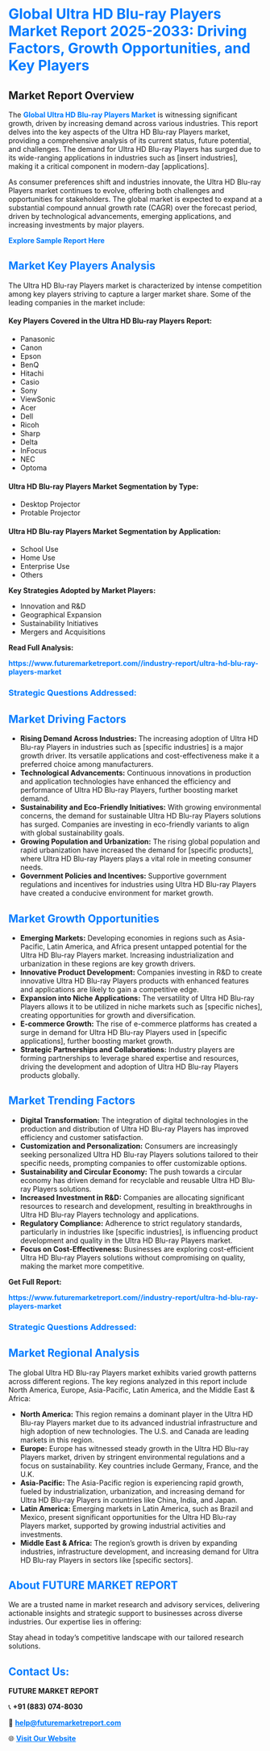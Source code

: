 <h1 style="color: #007BFF;">Global Ultra HD Blu-ray Players Market Report 2025-2033: Driving Factors, Growth Opportunities, and Key Players</h1>

<section id="overview">
<h2>Market Report Overview</h2>
<p>The <a href="https://www.futuremarketreport.com//industry-report/ultra-hd-blu-ray-players-market" style="color: #007BFF; text-decoration: none;"><strong>Global Ultra HD Blu-ray Players Market</strong></a> is witnessing significant growth, driven by increasing demand across various industries. This report delves into the key aspects of the Ultra HD Blu-ray Players market, providing a comprehensive analysis of its current status, future potential, and challenges. The demand for Ultra HD Blu-ray Players has surged due to its wide-ranging applications in industries such as [insert industries], making it a critical component in modern-day [applications].</p>
<p>As consumer preferences shift and industries innovate, the Ultra HD Blu-ray Players market continues to evolve, offering both challenges and opportunities for stakeholders. The global market is expected to expand at a substantial compound annual growth rate (CAGR) over the forecast period, driven by technological advancements, emerging applications, and increasing investments by major players.</p>
</section>

<section id="overview">
<p><a href="https://www.futuremarketreport.com//request-sample/reportId=85911" style="color: #007BFF; text-decoration: none;"><strong>Explore Sample Report Here</strong></a></p>
</section>

<section id="key-players">
<h2 style="color: #007BFF;">Market Key Players Analysis</h2>
<p>The Ultra HD Blu-ray Players market is characterized by intense competition among key players striving to capture a larger market share. Some of the leading companies in the market include:</p>
<h4>Key Players Covered in the Ultra HD Blu-ray Players Report:</h4>
<ul><li>Panasonic</li><li>Canon</li><li>Epson</li><li>BenQ</li><li>Hitachi</li><li>Casio</li><li>Sony</li><li>ViewSonic</li><li>Acer</li><li>Dell</li><li>Ricoh</li><li>Sharp</li><li>Delta</li><li>InFocus</li><li>NEC</li><li>Optoma</li></ul>
<h4>Ultra HD Blu-ray Players Market Segmentation by Type:</h4>
<ul><li>Desktop Projector</li><li>Protable Projector</li></ul>

<h4>Ultra HD Blu-ray Players Market Segmentation by Application:</h4>
<ul><li>School Use</li><li>Home Use</li><li>Enterprise Use</li><li>Others</li></ul>
<p><strong>Key Strategies Adopted by Market Players:</strong></p>
<ul>
<li>Innovation and R&D</li>
<li>Geographical Expansion</li>
<li>Sustainability Initiatives</li>
<li>Mergers and Acquisitions</li>
</ul>
</section>

<section>
<p><strong>Read Full Analysis: </strong></p><a href="https://www.futuremarketreport.com//industry-report/ultra-hd-blu-ray-players-market" style="color: #007BFF; text-decoration: none;"><strong>https://www.futuremarketreport.com//industry-report/ultra-hd-blu-ray-players-market</strong></a>
<h3 style="color: #007BFF;">Strategic Questions Addressed:</h3>
</section>

<section id="driving-factors">
<h2 style="color: #007BFF;">Market Driving Factors</h2>
<ul>
<li><strong>Rising Demand Across Industries:</strong> The increasing adoption of Ultra HD Blu-ray Players in industries such as [specific industries] is a major growth driver. Its versatile applications and cost-effectiveness make it a preferred choice among manufacturers.</li>
<li><strong>Technological Advancements:</strong> Continuous innovations in production and application technologies have enhanced the efficiency and performance of Ultra HD Blu-ray Players, further boosting market demand.</li>
<li><strong>Sustainability and Eco-Friendly Initiatives:</strong> With growing environmental concerns, the demand for sustainable Ultra HD Blu-ray Players solutions has surged. Companies are investing in eco-friendly variants to align with global sustainability goals.</li>
<li><strong>Growing Population and Urbanization:</strong> The rising global population and rapid urbanization have increased the demand for [specific products], where Ultra HD Blu-ray Players plays a vital role in meeting consumer needs.</li>
<li><strong>Government Policies and Incentives:</strong> Supportive government regulations and incentives for industries using Ultra HD Blu-ray Players have created a conducive environment for market growth.</li>
</ul>
</section>

<section id="growth-opportunities">
<h2 style="color: #007BFF;">Market Growth Opportunities</h2>
<ul>
<li><strong>Emerging Markets:</strong> Developing economies in regions such as Asia-Pacific, Latin America, and Africa present untapped potential for the Ultra HD Blu-ray Players market. Increasing industrialization and urbanization in these regions are key growth drivers.</li>
<li><strong>Innovative Product Development:</strong> Companies investing in R&D to create innovative Ultra HD Blu-ray Players products with enhanced features and applications are likely to gain a competitive edge.</li>
<li><strong>Expansion into Niche Applications:</strong> The versatility of Ultra HD Blu-ray Players allows it to be utilized in niche markets such as [specific niches], creating opportunities for growth and diversification.</li>
<li><strong>E-commerce Growth:</strong> The rise of e-commerce platforms has created a surge in demand for Ultra HD Blu-ray Players used in [specific applications], further boosting market growth.</li>
<li><strong>Strategic Partnerships and Collaborations:</strong> Industry players are forming partnerships to leverage shared expertise and resources, driving the development and adoption of Ultra HD Blu-ray Players products globally.</li>
</ul>
</section>

<section id="trending-factors">
<h2 style="color: #007BFF;">Market Trending Factors</h2>
<ul>
<li><strong>Digital Transformation:</strong> The integration of digital technologies in the production and distribution of Ultra HD Blu-ray Players has improved efficiency and customer satisfaction.</li>
<li><strong>Customization and Personalization:</strong> Consumers are increasingly seeking personalized Ultra HD Blu-ray Players solutions tailored to their specific needs, prompting companies to offer customizable options.</li>
<li><strong>Sustainability and Circular Economy:</strong> The push towards a circular economy has driven demand for recyclable and reusable Ultra HD Blu-ray Players solutions.</li>
<li><strong>Increased Investment in R&D:</strong> Companies are allocating significant resources to research and development, resulting in breakthroughs in Ultra HD Blu-ray Players technology and applications.</li>
<li><strong>Regulatory Compliance:</strong> Adherence to strict regulatory standards, particularly in industries like [specific industries], is influencing product development and quality in the Ultra HD Blu-ray Players market.</li>
<li><strong>Focus on Cost-Effectiveness:</strong> Businesses are exploring cost-efficient Ultra HD Blu-ray Players solutions without compromising on quality, making the market more competitive.</li>
</ul>
</section>

<section>
<p><strong>Get Full Report: </strong></p><a href="https://www.futuremarketreport.com//industry-report/ultra-hd-blu-ray-players-market" style="color: #007BFF; text-decoration: none;"><strong>https://www.futuremarketreport.com//industry-report/ultra-hd-blu-ray-players-market</strong></a>
<h3 style="color: #007BFF;">Strategic Questions Addressed:</h3>
</section>


<section id="regional-analysis">
<h2 style="color: #007BFF;">Market Regional Analysis</h2>
<p>The global Ultra HD Blu-ray Players market exhibits varied growth patterns across different regions. The key regions analyzed in this report include North America, Europe, Asia-Pacific, Latin America, and the Middle East & Africa:</p>
<ul>
<li><strong>North America:</strong> This region remains a dominant player in the Ultra HD Blu-ray Players market due to its advanced industrial infrastructure and high adoption of new technologies. The U.S. and Canada are leading markets in this region.</li>
<li><strong>Europe:</strong> Europe has witnessed steady growth in the Ultra HD Blu-ray Players market, driven by stringent environmental regulations and a focus on sustainability. Key countries include Germany, France, and the U.K.</li>
<li><strong>Asia-Pacific:</strong> The Asia-Pacific region is experiencing rapid growth, fueled by industrialization, urbanization, and increasing demand for Ultra HD Blu-ray Players in countries like China, India, and Japan.</li>
<li><strong>Latin America:</strong> Emerging markets in Latin America, such as Brazil and Mexico, present significant opportunities for the Ultra HD Blu-ray Players market, supported by growing industrial activities and investments.</li>
<li><strong>Middle East & Africa:</strong> The region’s growth is driven by expanding industries, infrastructure development, and increasing demand for Ultra HD Blu-ray Players in sectors like [specific sectors].</li>
</ul>
</section>

<footer>
<h2 style="color: #007BFF;">About FUTURE MARKET REPORT</h2>
<p>We are a trusted name in market research and advisory services, delivering actionable insights and strategic support to businesses across diverse industries. Our expertise lies in offering:</p>

<p>Stay ahead in today’s competitive landscape with our tailored research solutions.</p>

<h2 style="color: #007BFF;">Contact Us:</h2>
<p><strong>FUTURE MARKET REPORT</strong></p>
<p>📞 <strong>+91 (883) 074-8030</strong></p>
<p>📧 <strong><a href="mailto:help@futuremarketreport.com" style="color: #007BFF;">help@futuremarketreport.com</a></strong></p>
<p>🌐 <strong><a href="https://www.futuremarketreport.com/" style="color: #007BFF;">Visit Our Website</a></strong></p>
</footer>
